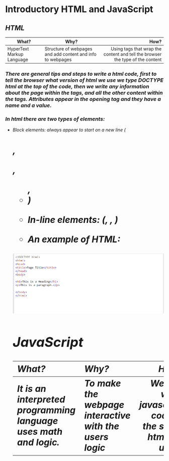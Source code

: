 # **Introductory HTML and JavaScript**

## *HTML*




| What?| Why?| How?|
|--------|-------|-------:|
| HyperText Markup Language|Structure of webpages and add content and info to webpages |Using tags that wrap the content and tell the browser the type of the content|







### *There are general tips and steps to write a html code, first to tell the browser what version of html we use we type DOCTYPE html at the top of the code, then we write any information about the page within the <head> tags, and all the other content within the <body> tags. Attributes appear in the opening tag and they have a name and a value.*

### *In html there are two types of elements:*

- *Block elements: always appear to start on a new line (<h1>, <p>, <ul>, <li>)*


- *In-line elements: (<em>, <b>, </b>)*





- An example of HTML:

![image](Capture.PNG)

## **JavaScript**




| What?| Why?| How?|
|--------|-------|-------:|
| It is an interpreted programming language uses math and logic.|To make the webpage interactive with the users logic |We can write javascript code in the same html file using <script> tags. or we can create a new file with .js extension to write the javasript code inside it and add the link to the html file using <script src=""> tag.|






- An example of JavaScript:
![image](Capture1.PNG)

## *ABC programming*
 **A**:
 The script is a series of instructions that the computer can follow in order to achieve a goal, to approach writing a script we need to think like a computer "programmatically".

 **B** :

 In computer programming, each physical thing in the world can be represented as an object, each object has its own:

Properties
Events
Methods
Example for real objects:

Object: car

Properties: color, fuel, make

Events: brake, accelerate

Method: change speed

Computers use data to create models of things in the real world. The events, methods, and properties of an object all relate to each other: Events can trigger methods, and methods can retrieve or update an object's properties.


**C**:

As I mentioned before, there are two ways to write a script, but is it best to keep JavaScript code in its own JavaScript text file with the extension .js and use the <script> element in html pages to tell the browser to load JavaScript file.
